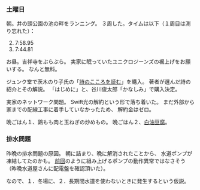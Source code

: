 ### 土曜日

朝。井の頭公園の池の畔をランニング。
３周した。タイムは以下（１周目は測り忘れた）：

2. 7:58.95
3. 7:44.81

お昼。吉祥寺をぶらぶら。
実家に眠っていたユニクロジーンズの裾上げをお願いする。
なんと無料。

ジュンク堂で茨木のり子氏の「[詩のこころを読む](https://www.amazon.co.jp/%E8%A9%A9%E3%81%AE%E3%81%93%E3%81%93%E3%82%8D%E3%82%92%E8%AA%AD%E3%82%80-%E5%B2%A9%E6%B3%A2%E3%82%B8%E3%83%A5%E3%83%8B%E3%82%A2%E6%96%B0%E6%9B%B8-%E8%8C%A8%E6%9C%A8-%E3%81%AE%E3%82%8A%E5%AD%90/dp/4005000096)」を購入。
著者が選んだ詩の紹介とその解説。
「はじめに」と、谷川俊太郎「かなしみ」で購入決定。

実家のネットワーク問題。
Swift光の解約という形で落ち着いた。
まだ外部から家までの配線工事に着手していなかったため、
解約金はゼロ。

晩ごはん１、鶏もも肉と玉ねぎの炒めもの。
晩ごはん２、[白油豆腐](https://note.com/chijintianxia/n/nc2e0c413a445)。

### 排水問題

昨晩の排水問題の原因。
朝に詰まり、晩に解消されたことから、
水道ポンプが凍結してたのかも。
[前回](https://github.com/toasa/diary/blob/main/2022/11/18.md)のように組み上げるポンプの動作異常ではなさそう
（昨晩水道屋さんに配電盤を確認頂いた）。

なので、１．冬場に、２．長期間水道を使わないときに発生するという仮説。